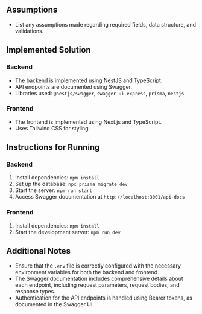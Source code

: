 ## Assumptions

- List any assumptions made regarding required fields, data structure, and validations.

## Implemented Solution

### Backend

- The backend is implemented using NestJS and TypeScript.
- API endpoints are documented using Swagger.
- Libraries used: `@nestjs/swagger`, `swagger-ui-express`, `prisma`, `nestjs`.

### Frontend

- The frontend is implemented using Next.js and TypeScript.
- Uses Tailwind CSS for styling.

## Instructions for Running

### Backend

1. Install dependencies: `npm install`
2. Set up the database: `npx prisma migrate dev`
3. Start the server: `npm run start`
4. Access Swagger documentation at `http://localhost:3001/api-docs`

### Frontend

1. Install dependencies: `npm install`
2. Start the development server: `npm run dev`

## Additional Notes

- Ensure that the `.env` file is correctly configured with the necessary environment variables for both the backend and frontend.
- The Swagger documentation includes comprehensive details about each endpoint, including request parameters, request bodies, and response types.
- Authentication for the API endpoints is handled using Bearer tokens, as documented in the Swagger UI.
